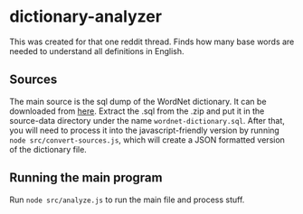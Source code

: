 # dictionary-analyzer

This was created for that one reddit thread. Finds how many base words are needed to understand all definitions in English.

## Sources

The main source is the sql dump of the WordNet dictionary. It can be downloaded from [here](http://www.androidtech.com/downloads/wordnet20-from-prolog-all-3.zip). Extract the .sql from the .zip and put it in the source-data directory under the name `wordnet-dictionary.sql`. After that, you will need to process it into the javascript-friendly version by running `node src/convert-sources.js`, which will create a JSON formatted version of the dictionary file.

## Running the main program

Run `node src/analyze.js` to run the main file and process stuff.
